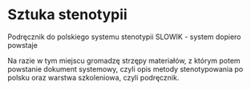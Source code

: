# Sztuka stenotypii
Podręcznik do polskiego systemu stenotypii SLOWIK - system dopiero powstaje

Na razie w tym miejscu gromadzę strzępy materiałów, z którym potem powstanie dokument systemowy, czyli opis metody stenotypowania po polsku oraz warstwa szkoleniowa, czyli podręcznik.
